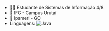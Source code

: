 - 👨‍💻 Estudante de Sistemas de Informação 4/8
- 🎒 IFG - Campus Urutaí
- 📍 Ipameri - GO
- Linguagens:
  ![Java](https://img.shields.io/badge/java-%23ED8B00.svg?style=for-the-badge&logo=openjdk&logoColor=white)
